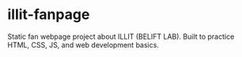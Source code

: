 # illit-fanpage
Static fan webpage project about ILLIT (BELIFT LAB). Built to practice HTML, CSS, JS, and web development basics.
